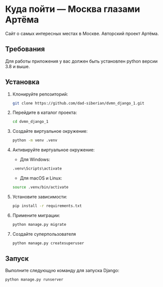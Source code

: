 # Куда пойти — Москва глазами Артёма

Сайт о самых интересных местах в Москве. Авторский проект Артёма.

## Требования

Для работы приложения у вас должен быть установлен python версии 3.8 и выше.

## Установка

1. Клонируйте репозиторий:

    ```bash
    git clone https://github.com/dad-siberian/dvmn_django_1.git
    ```

2. Перейдите в каталог проекта:

    ```bash
    cd dvmn_django_1
    ```

3. Создайте виртуальное окружение:

    ```bash
    python -m venv .venv
    ```

4. Активируйте виртуальное окружение:

    - Для Windows:

    ```bash
    .venv\Scripts\activate
    ```

    - Для macOS и Linux:

    ```bash
    source .venv/bin/activate
    ```

5. Установите зависимости:

    ```bash
    pip install -r requirements.txt
    ```

6. Примените миграции:

    ```bash
    python manage.py migrate
    ```

7. Создайте суперпользователя

    ```bash
    python manage.py createsuperuser
    ```

## Запуск

Выполните следующую команду для запуска Django:

```bash
python manage.py runserver
